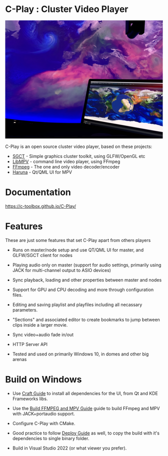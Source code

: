 # C-Play : Cluster Video Player

![Render Dome Image 1](docs/assets/CPlay-in-dome-2.jpg)

C-Play is an open source cluster video player, based on these projects:

- [SGCT](https://github.com/sgct) - Simple graphics cluster toolkit, using GLFW/OpenGL etc
- [LibMPV](https://github.com/mpv-player/mpv) - command line video player, using FFmpeg
- [FFmpeg](https://github.com/FFmpeg/FFmpeg) - The one and only video decoder/encoder
- [Haruna](https://github.com/g-fb/haruna) - Qt/QML UI for MPV

# Documentation

https://c-toolbox.github.io/C-Play/

# Features

These are just some features that set C-Play apart from others players

- Runs on master/node setup and use QT/QML UI for master, and GLFW/SGCT client for nodes

- Playing audio only on master (support for audio settings, primarily using JACK for multi-channel output to ASIO devices)

- Sync playback, loading and other properties between master and nodes

- Support for GPU and CPU decoding and more through configuration files.

- Editing and saving playlist and playfiles including all necassary parameters.

- "Sections" and associated editor to create bookmarks to jump between clips inside a larger movie.

- Sync video+audio fade in/out

- HTTP Server API

- Tested and used on primarily Windows 10, in domes and other big arenas

# Build on Windows

- Use [Craft Guide](./docs/guides/build/dependencies/CRAFT_INSTALLS.md) to install all dependencies for the UI, from Qt and KDE Frameworks libs.

- Use the [Build FFMPEG and MPV Guide](./docs/guides/build/dependencies/BUILD_MPV_AND_FFMPEG.md) guide to build FFmpeg and MPV with JACK+portaudio support.

- Configure C-Play with CMake.

- Good practice to follow [Deploy Guide](./docs/guides/build/dependencies/DEPLOY.md) as well, to copy the build with it's dependencies to single binary folder.

- Build in Visual Studio 2022 (or what viewer you prefer).
